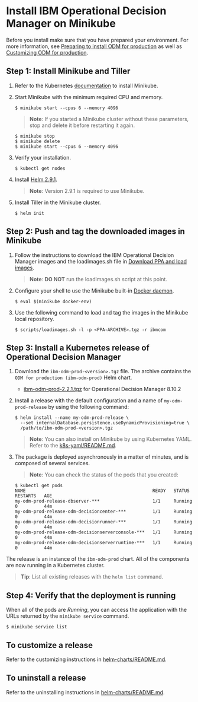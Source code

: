 # Install IBM Operational Decision Manager on Minikube

Before you install make sure that you have prepared your environment. For more information, see [Preparing to install ODM for production](https://www.ibm.com/support/knowledgecenter/SSYHZ8_19.0.x/com.ibm.dba.install/k8s_topics/tsk_preparing_odmk8s.html) as well as [Customizing ODM for production](https://www.ibm.com/support/knowledgecenter/SSYHZ8_19.0.x/com.ibm.dba.install/k8s_topics/tsk_install_odm.html).

## Step 1: Install Minikube and Tiller

1. Refer to the Kubernetes [documentation](https://kubernetes.io/docs/setup/minikube/#installation) to install Minikube.

2. Start Minikube with the minimum required CPU and memory.

   ```console
   $ minikube start --cpus 6 --memory 4096
   ```

   > **Note**: If you started a Minikube cluster without these parameters, stop and delete it before restarting it again.
   ```console
   $ minikube stop
   $ minikube delete
   $ minikube start --cpus 6 --memory 4096
   ```

3. Verify your installation.

   ```console
   $ kubectl get nodes
   ```

4. Install [Helm 2.9.1](https://github.com/helm/helm/releases/tag/v2.9.1).

   > **Note**: Version 2.9.1 is required to use Minikube.

5. Install Tiller in the Minikube cluster.

   ```console
   $ helm init
   ```

## Step 2: Push and tag the downloaded images in Minikube

1. Follow the instructions to download the IBM Operational Decision Manager images and the loadimages.sh file in [Download PPA and load images](../../README.md#step-2-download-a-product-package-from-ppa-and-load-the-images).

   > **Note**: **DO NOT** run the loadimages.sh script at this point.

2. Configure your shell to use the Minikube built-in [Docker daemon](https://kubernetes.io/docs/setup/minikube/#use-local-images-by-re-using-the-docker-daemon).

   ```console
   $ eval $(minikube docker-env)
   ```

3. Use the following command to load and tag the images in the Minikube local repository.

   ```console
   $ scripts/loadimages.sh -l -p <PPA-ARCHIVE>.tgz -r ibmcom
   ```

## Step 3: Install a Kubernetes release of Operational Decision Manager

1. Download the `ibm-odm-prod-<version>.tgz` file. The archive contains the `ODM for production (ibm-odm-prod)` Helm chart.
   - [ibm-odm-prod-2.2.1.tgz](../helm-charts/ibm-odm-prod-2.2.1.tgz) for Operational Decision Manager 8.10.2

2. Install a release with the default configuration and a name of `my-odm-prod-release` by using the following command:

   ```console
   $ helm install --name my-odm-prod-release \
     --set internalDatabase.persistence.useDynamicProvisioning=true \
     /path/to/ibm-odm-prod-<version>.tgz
   ```

   > **Note**: You can also install on Minikube by using Kubernetes YAML. Refer to the [k8s-yaml/README.md](../k8s-yaml/README.md).

3. The package is deployed asynchronously in a matter of minutes, and is composed of several services.

   > **Note**: You can check the status of the pods that you created:
   ```console
   $ kubectl get pods
   NAME                                                READY   STATUS    RESTARTS   AGE
   my-odm-prod-release-dbserver-***                    1/1     Running   0          44m
   my-odm-prod-release-odm-decisioncenter-***          1/1     Running   0          44m
   my-odm-prod-release-odm-decisionrunner-***          1/1     Running   0          44m
   my-odm-prod-release-odm-decisionserverconsole-***   1/1     Running   0          44m
   my-odm-prod-release-odm-decisionserverruntime-***   1/1     Running   0          44m
   ```

The release is an instance of the `ibm-odm-prod` chart. All of the components are now running in a Kubernetes cluster.

> **Tip**: List all existing releases with the `helm list` command.


## Step 4: Verify that the deployment is running

When all of the pods are *Running*, you can access the application with the URLs returned by the `minikube service` command.

```console
$ minikube service list
```

## To customize a release

Refer to the customizing instructions in [helm-charts/README.md](../helm-charts/README.md#customize-a-kubernetes-release-of-operational-decision-manager).

## To uninstall a release

Refer to the uninstalling instructions in [helm-charts/README.md](../helm-charts/README.md#uninstall-a-kubernetes-release-of-operational-decision-manager).
